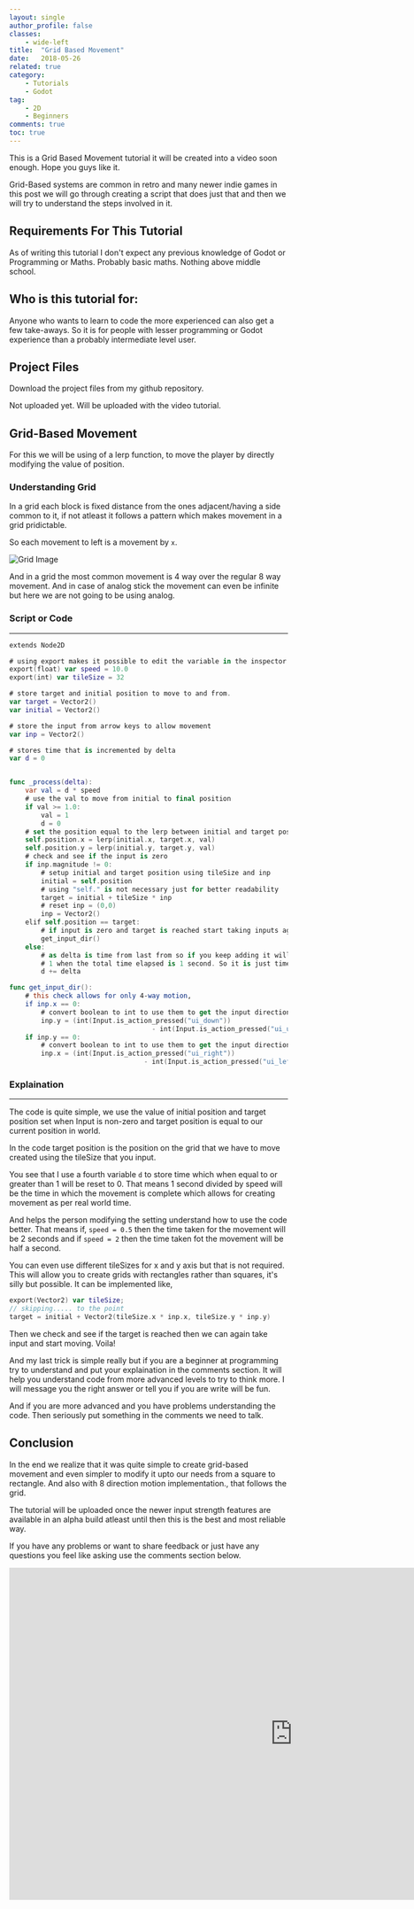 ```yaml
---
layout: single
author_profile: false
classes: 
    - wide-left
title:  "Grid Based Movement"
date:   2018-05-26
related: true
category: 
    - Tutorials
    - Godot
tag:
    - 2D
    - Beginners
comments: true
toc: true
---
```


This is a Grid Based Movement tutorial it will be created into a video soon enough.
Hope you guys like it.

Grid-Based systems are common in retro and many newer indie games in this post we will go through creating a script that does just that and then we will try to understand the steps involved in it.

## Requirements For This Tutorial

As of writing this tutorial I don't expect any previous knowledge of Godot or Programming or Maths. Probably basic maths. Nothing above middle school.

## Who is this tutorial for:

Anyone who wants to learn to code the more experienced can also get a few take-aways. So it is for people with lesser programming or Godot experience than a probably intermediate level user. 

## Project Files

Download the project files from my github repository.

Not uploaded yet. Will be uploaded with the video tutorial.


## Grid-Based Movement

For this we will be using of a lerp function, to move the player by directly modifying the value of position.

### Understanding Grid

In a grid each block is fixed distance from the ones adjacent/having a side common to it, if not atleast it follows a pattern which makes movement in a grid pridictable.

So each movement to left is a movement by `x`.

![Grid Image](https://i.imgur.com/OuXQcI7.png)

And in a grid the most common movement is 4 way over the regular 8 way movement. And in case of analog stick the movement can even be infinite but here we are not going to be using analog.

### Script or Code
<hr/>

```swift
extends Node2D

# using export makes it possible to edit the variable in the inspector
export(float) var speed = 10.0     
export(int) var tileSize = 32    

# store target and initial position to move to and from.
var target = Vector2()
var initial = Vector2()

# store the input from arrow keys to allow movement
var inp = Vector2()

# stores time that is incremented by delta
var d = 0 


func _process(delta):
    var val = d * speed
    # use the val to move from initial to final position
    if val >= 1.0: 
        val = 1
        d = 0
    # set the position equal to the lerp between initial and target position
    self.position.x = lerp(initial.x, target.x, val)
    self.position.y = lerp(initial.y, target.y, val)
    # check and see if the input is zero
    if inp.magnitude != 0:
        # setup initial and target position using tileSize and inp
        initial = self.position
        # using "self." is not necessary just for better readability
        target = initial + tileSize * inp
        # reset inp = (0,0)
        inp = Vector2()
    elif self.position == target:
        # if input is zero and target is reached start taking inputs again
        get_input_dir()
    else:
        # as delta is time from last from so if you keep adding it will reach
        # 1 when the total time elapsed is 1 second. So it is just time in secs.
        d += delta

func get_input_dir():
    # this check allows for only 4-way motion,
    if inp.x == 0:
        # convert boolean to int to use them to get the input direction
        inp.y = (int(Input.is_action_pressed("ui_down"))
                                    - int(Input.is_action_pressed("ui_up")))
    if inp.y == 0:
        # convert boolean to int to use them to get the input direction
        inp.x = (int(Input.is_action_pressed("ui_right"))
                                  - int(Input.is_action_pressed("ui_left")))
```


### Explaination
<hr/>

The code is quite simple, we use the value of initial position and target position set when Input is non-zero and target position is equal to our current position in world.

In the code target position is the position on the grid that we have to move created using the tileSize that you input.

You see that I use a fourth variable `d` to store time which when equal to or greater than 1 will be reset to 0. That means 1 second divided by speed will be the time in which the movement is complete which allows for creating movement as per real world time. 

And helps the person modifying the setting understand how to use the code better.
That means if, `speed = 0.5` then the time taken for the movement will be 2 seconds and if `speed = 2` then the time taken fot the movement will be half a second.

You can even use different tileSizes for x and y axis but that is not required. This will allow you to create grids with rectangles rather than squares, it's silly but possible. It can be implemented like,
```swift
export(Vector2) var tileSize;
// skipping..... to the point
target = initial + Vector2(tileSize.x * inp.x, tileSize.y * inp.y)
```
Then we check and see if the target is reached then we can again take input and start moving. Voila!

And my last trick is simple really but if you are a beginner at programming try to understand and put your explaination in the comments section. It will help you understand code from more advanced levels to try to think more.
I will message you the right answer or tell you if you are write will be fun.

And if you are more advanced and you have problems understanding the code. Then seriously put something in the comments we need to talk.

## Conclusion

In the end we realize that it was quite simple to create grid-based movement and even simpler to modify it upto our needs from a square to rectangle. And also with 8 direction motion implementation., that follows the grid.

The tutorial will be uploaded once the newer input strength features are available in an alpha build atleast until then this is the best and most reliable way. 

If you have any problems or want to share feedback or just have any questions you feel like asking use the comments section below.

<embed src="https://swarnimarun.github.io/test-repo" height="600" width="1024">
